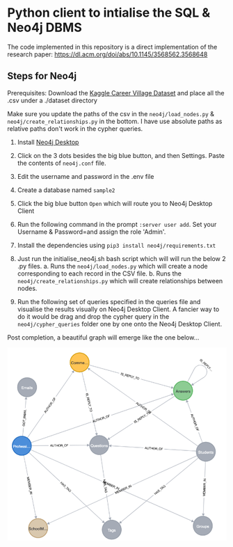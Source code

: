 # Python client to intialise the SQL & Neo4j DBMS

The code implemented in this repository is a direct implementation of the research paper: https://dl.acm.org/doi/abs/10.1145/3568562.3568648

## Steps for Neo4j

Prerequisites:
Download the [Kaggle Career Village Dataset](https://www.kaggle.com/competitions/data-science-for-good-careervillage/data) and place all the .csv under a ./dataset directory

Make sure you update the paths of the csv in the `neo4j/load_nodes.py` & `neo4j/create_relationships.py` in the bottom. I have use absolute paths as relative paths don't work in the cypher queries. 


1. Install [Neo4j Desktop](https://neo4j.com/download/)
2. Click on the 3 dots besides the big blue button, and then Settings. Paste the contents of `neo4j.conf` file.
3. Edit the username and password in the .env file
4. Create a database named `sample2`
5. Click the big blue button `Open` which will route you to Neo4j Desktop Client
6. Run the following command in the prompt `:server user add`. Set your Username & Password=and assign the role 'Admin'.
7. Install the dependencies using `pip3 install neo4j/requirements.txt`
8. Just run the initialise_neo4j.sh bash script which will will run the below 2 .py files. 
    a. Runs the `neo4j/load_nodes.py` which will create a node corresponding to each record in the CSV file.
    b. Runs the `neo4j/create_relationships.py` which will create relationships between nodes.

9. Run the following set of queries specified in the queries file and visualise the results visually on Neo4j Desktop Client. 
A fancier way to do it would be drag and drop the cypher query in the `neo4j/cypher_queries` folder one by one onto the Neo4j Desktop Client.

Post completion, a beautiful graph will emerge like the one below...

![image](./neo4j-dbms/images/schema.png)
